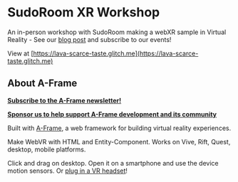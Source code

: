 # SudoRoom XR Workshop

An in-person workshop with SudoRoom making a webXR sample in Virtual Reality - See our [blog post](https://sudoroom.org/a-trip-to-show-era-japan-at-our-vr-workshop/) and subscribe to our events!

View at [https://lava-scarce-taste.glitch.me](https://lava-scarce-taste.glitch.me)

## About A-Frame	

**[Subscribe to the A-Frame newsletter!](https://aframe.io/subscribe/)**

**[Sponsor us to help support A-Frame development and its community](https://github.com/sponsors/dmarcos)**

Built with [A-Frame](https://aframe.io), a web framework for building virtual reality experiences.

Make WebVR with HTML and Entity-Component. Works on Vive, Rift, Quest, desktop, mobile platforms.

Click and drag on desktop. Open it on a smartphone and use the device motion sensors. Or [plug in a VR headset](https://aframe.io/docs/0.8.0/introduction/vr-headsets-and-webvr-browsers.html)!
